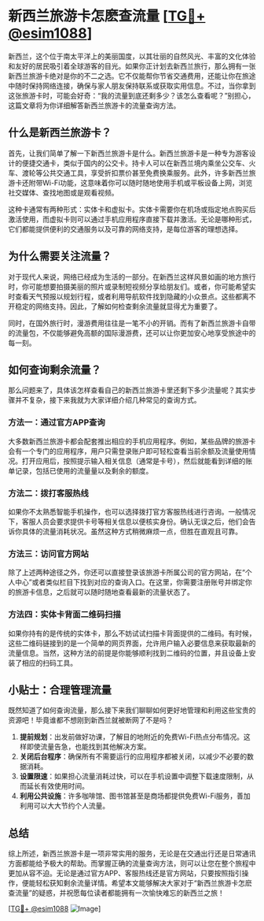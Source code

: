 # 新西兰旅游卡怎麽查流量 [[TG💪+ @esim1088](https://t.me/s/esim1088)]

新西兰，这个位于南太平洋上的美丽国度，以其壮丽的自然风光、丰富的文化体验和友好的居民吸引着全球游客的目光。如果你正计划去新西兰旅行，那么拥有一张新西兰旅游卡绝对是你的不二之选。它不仅能帮你节省交通费用，还能让你在旅途中随时保持网络连接，确保与家人朋友保持联系或获取实用信息。不过，当你拿到这张旅游卡时，可能会好奇：“我的流量到底还剩多少？该怎么查看呢？”别担心，这篇文章将为你详细解答新西兰旅游卡的流量查询方法。

## 什么是新西兰旅游卡？

首先，让我们简单了解一下新西兰旅游卡是什么。新西兰旅游卡是一种专为游客设计的便捷交通卡，类似于国内的公交卡。持卡人可以在新西兰境内乘坐公交车、火车、渡轮等公共交通工具，享受折扣票价甚至免费换乘服务。此外，许多新西兰旅游卡还附带Wi-Fi功能，这意味着你可以随时随地使用手机或平板设备上网，浏览社交媒体、查找地图或是观看视频。

这种卡通常有两种形式：实体卡和虚拟卡。实体卡需要你在机场或指定地点购买后激活使用，而虚拟卡则可以通过手机应用程序直接下载并激活。无论是哪种形式，它们都能提供便利的交通服务以及可靠的网络支持，是每位游客的理想选择。

## 为什么需要关注流量？

对于现代人来说，网络已经成为生活的一部分。在新西兰这样风景如画的地方旅行时，你可能想要拍摄美丽的照片或录制短视频分享给朋友们。或者，你可能希望实时查看天气预报以规划行程，或者利用导航软件找到隐藏的小众景点。这些都离不开稳定的网络支持。因此，了解如何检查剩余流量就显得尤为重要了。

同时，在国外旅行时，漫游费用往往是一笔不小的开销。而有了新西兰旅游卡自带的流量包，不仅能够避免高额的国际漫游费，还可以让你更加安心地享受旅途中的每一刻。

## 如何查询剩余流量？

那么问题来了，具体该怎样查看自己的新西兰旅游卡里还剩下多少流量呢？其实步骤并不复杂，接下来我就为大家详细介绍几种常见的查询方式。

### 方法一：通过官方APP查询

大多数新西兰旅游卡都会配套推出相应的手机应用程序。例如，某些品牌的旅游卡会有一个专门的应用程序，用户只需登录账户即可轻松查看当前余额及流量使用情况。打开应用后，按照提示输入相关信息（通常是卡号），然后就能看到详细的账单记录，包括已使用的流量量以及剩余的额度。

### 方法二：拨打客服热线

如果你不太熟悉智能手机操作，也可以选择拨打官方客服热线进行咨询。一般情况下，客服人员会要求提供卡号等相关信息以便核实身份。确认无误之后，他们会告诉你具体的流量消耗状况。虽然这种方式稍微麻烦一点，但胜在直观且可靠。

### 方法三：访问官方网站

除了上述两种途径之外，你还可以直接登录该旅游卡所属公司的官方网站，在“个人中心”或者类似栏目下找到对应的查询入口。在这里，你需要注册账号并绑定你的旅游卡信息，之后就可以随时随地查看最新的流量状态了。

### 方法四：实体卡背面二维码扫描

如果你持有的是传统的实体卡，那么不妨试试扫描卡背面提供的二维码。有时候，这些二维码链接到的是一个简单的网页界面，允许用户输入必要信息来获取最新的流量信息。当然，这种方法的前提是你能够顺利找到二维码的位置，并且设备上安装了相应的扫码工具。

## 小贴士：合理管理流量

既然知道了如何查询流量，那么接下来我们聊聊如何更好地管理和利用这些宝贵的资源吧！毕竟谁都不想刚到新西兰就被断网了不是吗？

1. **提前规划**：出发前做好功课，了解目的地附近的免费Wi-Fi热点分布情况。这样即使流量告急，也能找到其他解决方案。
2. **关闭后台程序**：确保所有不需要运行的应用程序都被关闭，以减少不必要的数据消耗。
3. **设置限速**：如果担心流量消耗过快，可以在手机设置中调整下载速度限制，从而延长有效使用时间。
4. **利用公共设施**：许多咖啡馆、图书馆甚至是商场都提供免费Wi-Fi服务，善加利用可以大大节约个人流量。

## 总结

综上所述，新西兰旅游卡是一项非常实用的服务，无论是在交通出行还是日常通讯方面都能给予极大的帮助。而掌握正确的流量查询方法，则可以让您在整个旅程中更加从容不迫。无论是通过官方APP、客服热线还是官方网站，只要按照指引操作，便能轻松获知剩余流量详情。希望本文能够解决大家对于“新西兰旅游卡怎麽查流量”的疑惑，并祝愿每位读者都能拥有一次愉快难忘的新西兰之旅！

[[TG💪+ @esim1088](https://t.me/s/esim1088) ![Image](https://i.postimg.cc/4NQfJmqS/Snipaste-2025-05-13-00-14-12.png)]